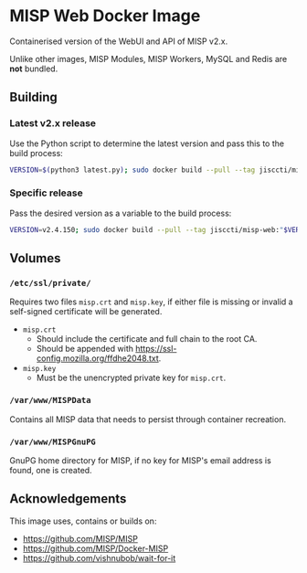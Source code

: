 <!--
SPDX-FileCopyrightText: 2023 Jisc Services Limited
SPDX-FileContributor: Joe Pitt

SPDX-License-Identifier: GPL-3.0-only
-->
# MISP Web Docker Image

Containerised version of the WebUI and API of MISP v2.x.

Unlike other images, MISP Modules, MISP Workers, MySQL and Redis are **not** bundled.

## Building

### Latest v2.x release

Use the Python script to determine the latest version and pass this to the build process:

```bash
VERSION=$(python3 latest.py); sudo docker build --pull --tag jisccti/misp-web:latest --tag jisccti/misp-web:"$VERSION" --build-arg MISP_VERSION="$VERSION" .
```

### Specific release

Pass the desired version as a variable to the build process:

```bash
VERSION=v2.4.150; sudo docker build --pull --tag jisccti/misp-web:"$VERSION" --build-arg MISP_VERSION="$VERSION" .
```

## Volumes

### `/etc/ssl/private/`

Requires two files `misp.crt` and `misp.key`, if either file is missing or invalid a self-signed certificate will be
generated.

* `misp.crt`
  * Should include the certificate and full chain to the root CA.
  * Should be appended with https://ssl-config.mozilla.org/ffdhe2048.txt.
* `misp.key`
  * Must be the unencrypted private key for `misp.crt`.

### `/var/www/MISPData`

Contains all MISP data that needs to persist through container recreation.

### `/var/www/MISPGnuPG`

GnuPG home directory for MISP, if no key for MISP's email address is found, one is created.

## Acknowledgements

This image uses, contains or builds on:

* https://github.com/MISP/MISP
* https://github.com/MISP/Docker-MISP
* https://github.com/vishnubob/wait-for-it
